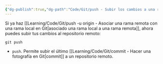 ```yaml
---
{"dg-publish":true,"dg-path":"Code/Git/push - Subir los cambios a una rama remota.md","permalink":"/code/git/push-subir-los-cambios-a-una-rama-remota/","created":"2024-04-03T21:20","updated":"2024-04-03T21:20"}
---
```


Si ya haz [[Learning/Code/Git/push -u origin - Asociar una rama remota con una rama local en Git\|asociado una rama local a una rama remota]], ahora puedes subir tus cambios al repositorio remoto:
```bh
git push
```
- `push`. Permite subir el último [[Learning/Code/Git/commit - Hacer una fotografía en Git\|commit]] a un repositorio remoto. 